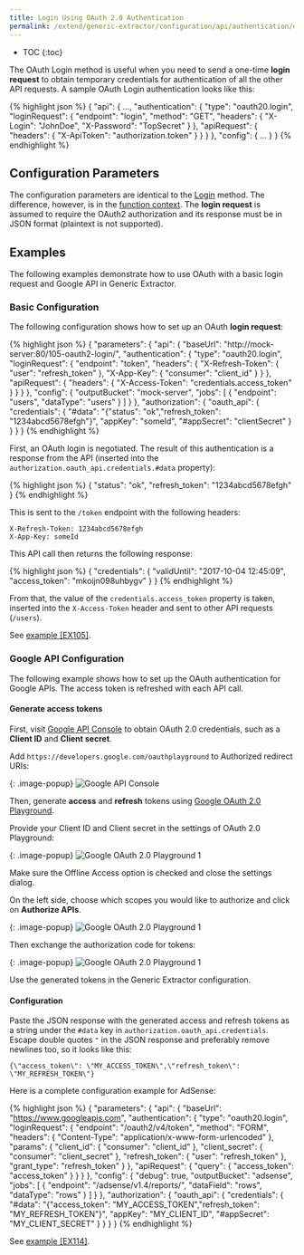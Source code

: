 ```yaml
---
title: Login Using OAuth 2.0 Authentication
permalink: /extend/generic-extractor/configuration/api/authentication/oauth20-login/
---
```


* TOC
{:toc}

The OAuth Login method is useful when you need to send a one-time **login request** to obtain temporary credentials 
for authentication of all the other API requests. A sample OAuth Login authentication looks like this:

{% highlight json %}
{
    "api": {
        ...,
        "authentication": {
            "type": "oauth20.login",
            "loginRequest": {
                "endpoint": "login",
                "method": "GET",
                "headers": {
                    "X-Login": "JohnDoe",
                    "X-Password": "TopSecret"
                }
            },
            "apiRequest": {
                "headers": {
                    "X-ApiToken": "authorization.token"
                }
            }
        }
    },
    "config": {
        ...
    }
}
{% endhighlight %}

## Configuration Parameters
The configuration parameters are identical to the [Login](/extend/generic-extractor/configuration/api/authentication/login/) method.
The difference, however, is in the [function context](/extend/generic-extractor/functions/#oauth-20-login-authentication-context).
The **login request** is assumed to require the OAuth2 authorization and its response must be in JSON format (plaintext is not supported).

## Examples
The following examples demonstrate how to use OAuth with a basic login request and Google API in Generic Extractor.

### Basic Configuration
The following configuration shows how to set up an OAuth **login request**:

{% highlight json %}
{
    "parameters": {
        "api": {
            "baseUrl": "http://mock-server:80/105-oauth2-login/",
            "authentication": {
                "type": "oauth20.login",
                "loginRequest": {
                    "endpoint": "token",
                    "headers": {
                        "X-Refresh-Token": {
                            "user": "refresh_token"
                        },
                        "X-App-Key": {
                            "consumer": "client_id"
                        }
                    }
                },
                "apiRequest": {
                    "headers": {
                        "X-Access-Token": "credentials.access_token"
                    }
                }
            }
        },
        "config": {
            "outputBucket": "mock-server",
            "jobs": [
                {
                    "endpoint": "users",
                    "dataType": "users"
                }
            ]
        }
    },
    "authorization": {
        "oauth_api": {
            "credentials": {
                "#data": "{\"status\": \"ok\",\"refresh_token\": \"1234abcd5678efgh\"}",
                "appKey": "someId",
                "#appSecret": "clientSecret"
            }
        }
    }
}
{% endhighlight %}

First, an OAuth login is negotiated. The result of this authentication is a response from the API (inserted into 
the `authorization.oauth_api.credentials.#data` property): 

{% highlight json %}
{
    "status": "ok",
    "refresh_token": "1234abcd5678efgh"
}
{% endhighlight %}

This is sent to the `/token` endpoint with the following headers:

    X-Refresh-Token: 1234abcd5678efgh
    X-App-Key: someId

This API call then returns the following response:

{% highlight json %}
{
	"credentials": {
		"validUntil": "2017-10-04 12:45:09",
		"access_token": "mkoijn098uhbygv"
	}
}
{% endhighlight %}

From that, the value of the `credentials.access_token` property is taken, inserted into the `X-Access-Token` header
and sent to other API requests (`/users`).

See [example [EX105]](https://github.com/keboola/generic-extractor/tree/master/doc/examples/105-oauth2-login).


### Google API Configuration
The following example shows how to set up the OAuth authentication for Google APIs. The access token is refreshed with each API call.

#### Generate access tokens 
First, visit [Google API Console](https://console.developers.google.com/apis/credentials) to obtain OAuth 2.0 credentials, such as a 
**Client ID** and **Client secret**.

Add `https://developers.google.com/oauthplayground` to Authorized redirect URIs:

{: .image-popup}
![Google API Console](/extend/generic-extractor/configuration/api/authentication/oauth20-login-console.png)
 
Then, generate **access** and **refresh** tokens using [Google OAuth 2.0 Playground](https://developers.google.com/oauthplayground/).

Provide your Client ID and Client secret in the settings of OAuth 2.0 Playground:

{: .image-popup}
![Google OAuth 2.0 Playground 1](/extend/generic-extractor/configuration/api/authentication/oauth20-login-playground-1.png)

Make sure the Offline Access option is checked and close the settings dialog.

On the left side, choose which scopes you would like to authorize and click on **Authorize APIs**.

{: .image-popup}
![Google OAuth 2.0 Playground 1](/extend/generic-extractor/configuration/api/authentication/oauth20-login-playground-2.png)

Then exchange the authorization code for tokens:

{: .image-popup}
![Google OAuth 2.0 Playground 1](/extend/generic-extractor/configuration/api/authentication/oauth20-login-playground-3.png)

Use the generated tokens in the Generic Extractor configuration.

#### Configuration 
Paste the JSON response with the generated access and refresh tokens as a string under the `#data` key in 
`authorization.oauth_api.credentials`.
Escape double quotes `"` in the JSON response and preferably remove newlines too, so it looks like this:

`{\"access_token\": \"MY_ACCESS_TOKEN\",\"refresh_token\": \"MY_REFRESH_TOKEN\"}`

Here is a complete configuration example for AdSense:

{% highlight json %}
{
  "parameters": {
    "api": {
      "baseUrl": "https://www.googleapis.com",
      "authentication": {
        "type": "oauth20.login",
        "loginRequest": {
          "endpoint": "/oauth2/v4/token",
          "method": "FORM",
          "headers": {
            "Content-Type": "application/x-www-form-urlencoded"
          },
          "params": {
            "client_id": {
              "consumer": "client_id"
            },
            "client_secret": {
              "consumer": "client_secret"
            },
            "refresh_token": {
              "user": "refresh_token"
            },
            "grant_type": "refresh_token"
          }
        },
        "apiRequest": {
          "query": {
            "access_token": "access_token"
          }
        }
      }
    },
    "config": {
      "debug": true,
      "outputBucket": "adsense",
      "jobs": [
        {
          "endpoint": "/adsense/v1.4/reports/",
          "dataField": "rows",
          "dataType": "rows"
        }
      ]
    }
  },
  "authorization": {
    "oauth_api": {
      "credentials": {
        "#data": "{\"access_token\": \"MY_ACCESS_TOKEN\",\"refresh_token\": \"MY_REFRESH_TOKEN\"}",
        "appKey": "MY_CLIENT_ID",
        "#appSecret": "MY_CLIENT_SECRET"
      }
    }
  }
}
{% endhighlight %}

See [example [EX114]](https://github.com/keboola/generic-extractor/tree/master/doc/examples/114-oauth2-google). 
